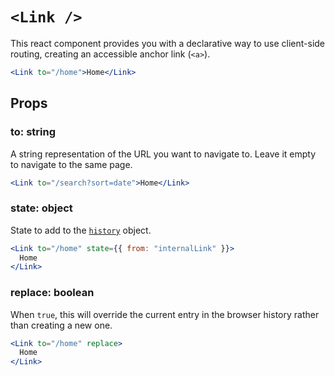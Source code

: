 # `<Link />`

This react component provides you with a declarative way to use client-side
routing, creating an accessible anchor link (`<a>`).

```jsx
<Link to="/home">Home</Link>
```

## Props

### to: string

A string representation of the URL you want to navigate to. Leave it empty to
navigate to the same page.

```jsx
<Link to="/search?sort=date">Home</Link>
```

### state: object

State to add to the
[`history`](https://developer.mozilla.org/en-US/docs/Web/API/Window/history)
object.

```jsx
<Link to="/home" state={{ from: "internalLink" }}>
  Home
</Link>
```

### replace: boolean

When `true`, this will override the current entry in the browser history rather
than creating a new one.

```jsx
<Link to="/home" replace>
  Home
</Link>
```
